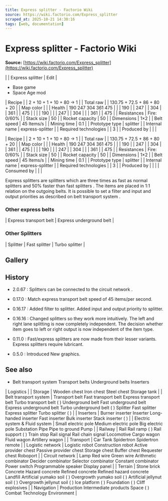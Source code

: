 ```yaml
---
title: Express splitter - Factorio Wiki
source: https://wiki.factorio.com/Express_splitter
scraped_at: 2025-10-21 14:30:16
tags: [web, documentation]
---
```


# Express splitter - Factorio Wiki

**Source:** [https://wiki.factorio.com/Express_splitter](https://wiki.factorio.com/Express_splitter)


|  | Express splitter | Edit |

- Base game
- Space Age mod

| Recipe |
| 2 + 10 + 1 + 10 + 80 → 1 |
| Total raw |
| 130.75 + 72.5 + 86 + 80 + 20 |
| Map color |  |
| Health | 190 247 304 361 475 |  |  | 190 |  | 247 |  | 304 |  | 361 |  | 475 |
|  |  | 190 |
|  | 247 |  | 304 |
|  | 361 |  | 475 |
| Resistances | Fire: 0/60% |
| Stack size | 50 |
| Rocket capacity | 50 |
| Dimensions | 1×2 |
| Belt speed | 45 Items/s |
| Mining time | 0.1 |
| Prototype type | splitter |
| Internal name | express-splitter |
| Required technologies |
| 3 |
| Produced by |
|  |

| Recipe |
| 2 + 10 + 1 + 10 + 80 → 1 |
| Total raw |
| 130.75 + 72.5 + 86 + 80 + 20 |
| Map color |  |
| Health | 190 247 304 361 475 |  |  | 190 |  | 247 |  | 304 |  | 361 |  | 475 |
|  |  | 190 |
|  | 247 |  | 304 |
|  | 361 |  | 475 |
| Resistances | Fire: 0/60% |
| Stack size | 50 |
| Rocket capacity | 50 |
| Dimensions | 1×2 |
| Belt speed | 45 Items/s |
| Mining time | 0.1 |
| Prototype type | splitter |
| Internal name | express-splitter |
| Required technologies |
| 3 |
| Produced by |
|  |
| Consumed by |
|  |

Express splitters are splitters which are three times as fast as normal splitters and 50% faster than fast splitters . The items are placed in 1:1 relation on the outgoing belts. It is possible to set a filter and input and output priorities as described on belt transport system .

### Other express belts

| Express transport belt | Express underground belt |

### Other Splitters

| Splitter | Fast splitter | Turbo splitter |

## Gallery

## History

- 2.0.67 : Splitters can be connected to the circuit network .

- 0.17.0 : Match express transport belt speed of 45 items/per second.

- 0.16.17 : Added filter to splitter. Added input and output priority to splitter.

- 0.16.16 : Changed splitters so they work more intuitively. The left and right lane splitting is now completely independent. The decision whether item goes to left or right output is now independent of the item type.

- 0.11.0 : Fast/express splitters are now made from their lesser variants. Express splitters require lubricant.

- 0.5.0 : Introduced New graphics.

## See also

- Belt transport system Transport belts Underground belts Inserters

| Logistics |
| Storage | Wooden chest Iron chest Steel chest Storage tank |
| Belt transport system | Transport belt Fast transport belt Express transport belt Turbo transport belt ( ) Underground belt Fast underground belt Express underground belt Turbo underground belt ( ) Splitter Fast splitter Express splitter Turbo splitter ( ) |
| Inserters | Burner inserter Inserter Long-handed inserter Fast inserter Bulk inserter Stack inserter ( ) |
| Electric system & Fluid system | Small electric pole Medium electric pole Big electric pole Substation Pipe Pipe to ground Pump |
| Railway | Rail Rail ramp ( ) Rail support ( ) Train stop Rail signal Rail chain signal Locomotive Cargo wagon Fluid wagon Artillery wagon |
| Transport | Car Tank Spidertron Spidertron remote |
| Logistic network | Logistic robot Construction robot Active provider chest Passive provider chest Storage chest Buffer chest Requester chest Roboport |
| Circuit network | Lamp Red wire Green wire Arithmetic combinator Decider combinator Selector combinator Constant combinator Power switch Programmable speaker Display panel |
| Terrain | Stone brick Concrete Hazard concrete Refined concrete Refined hazard concrete Landfill Artificial yumako soil ( ) Overgrowth yumako soil ( ) Artificial jellynut soil ( ) Overgrowth jellynut soil ( ) Ice platform ( ) Foundation ( ) Cliff explosives |
| Navigation | Production Intermediate products Space ( ) Combat Technology Environment |
